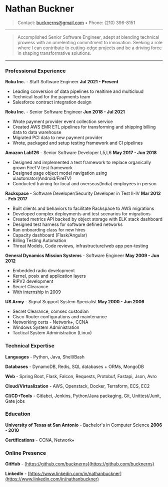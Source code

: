 # Nathan Buckner

> Contact: bucknerns@gmail.com • Phone: (210) 396-8151

---

> Accomplished Senior Software Engineer, adept at blending technical prowess with an unrelenting commitment to innovation. Seeking a role where I can contribute to cutting-edge projects and be a driving force in shaping transformative solutions.

---

### Professional Experience
**Roku Inc.** - Staff Software Engineer
**Jul 2021 - Present**

* Leading conversion of data pipelines to realtime and multicloud
* Technical lead for the payments team
* Salesforce contract integration design

**Roku Inc.** - Senior Software Engineer
**Jun 2018 - Jul 2021**

* Wrote payment provider event collection service
* Created AWS EMR ETL pipelines for transforming and shipping billing data to data warehouse
* Migrated PCI data to new payment provider
* Wrote, packaged and setup testing framework and CI pipelines

**Amazon Lab126** - Senior Software Developer L5,L6
**May 2017 - Jun 2018**

* Designed and implemented a test framework to replace organically grown FireTV test framework
* Designed page object model navigation using uiautomator(Android/FireTV)
* Conducted training for local and overseas(India) employees in person

**Rackspace** - Software Developer/Security Developer in Test II-IV
**Mar 2012 - Feb 2017**

* Built clients and behaviors to facilitate Rackspace to AWS migrations
* Developed complex deployments and test scenarios for migrations
* Created metrics API backed by object storage with ELK stack dashboard
* Designed test harness for software defined networks
* Ran onboarding class for new hires
* Capacity dashboard (Flask/Angular)
* Billing Testing Automation
* Threat Models, Code reviews, infrastructure/web app pen-testing

**General Dynamics Mission Systems** - Software Engineer
**May 2009 - Jun 2012**

* Embedded radio development
* Kernel, posix and application layers
* RIPV2 development
* Secret Clearance
* With internship in 2009

**US Army** - Signal Support System Specialist
**May 2000 - Jun 2006**

* Secret Clearance, comsec custodian
* Cisco Router configurations and maintenance
* Networking certs - Network+, CCNA
* Windows System Administration
* Tactical System Administration (Linux)

### Technical Expertise

**Languages** - Python, Java, Shell/Bash

**Databases** - DynamoDB, Redis, SQL databases + ORMs, MongoDB

**Web** - Spring Boot, Flask, Falcon, Requests, Protobuf, Fastapi, Json, Avro

**Cloud/Virtualization** - AWS, Openstack, Docker, Terraform, ECS, EC2

**CI/CD+Tools** - Gitlabci, Jenkins, Python/Java packaging, Git, Unittest/Junit, Gate jobs

### Education

**University of Texas at San Antonio** - Bachelor's in Computer Science
**2006 - 2010**

**Certifications** - CCNA, Network+

### Online Presence

**GitHub** - [https://github.com/bucknerns](https://github.com/bucknerns)

**LinkedIn** - [https://www.linkedin.com/in/nathanbuckner](https://www.linkedin.com/in/nathanbuckner)
